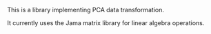 This is a library implementing PCA data transformation.

It currently uses the Jama matrix library for linear algebra operations.
